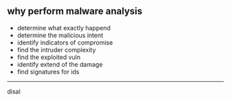 ## why perform malware analysis

- determine what exactly happend 
- determine the malicious intent
- identify indicators of compromise 
- find the intruder complexity 
- find the exploited vuln
- identify extend of the damage
- find signatures for ids

---

disal

